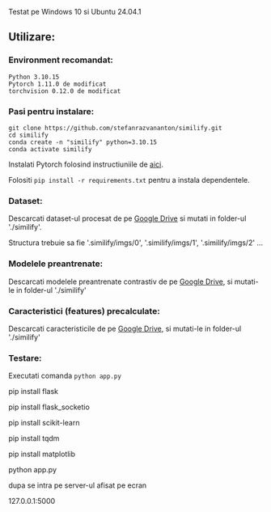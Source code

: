 Testat pe Windows 10 si Ubuntu 24.04.1



## Utilizare:
### Environment recomandat:
```
Python 3.10.15
Pytorch 1.11.0 de modificat
torchvision 0.12.0 de modificat
```

### Pasi pentru instalare:
```
git clone https://github.com/stefanrazvananton/similify.git
cd similify
conda create -n "similify" python=3.10.15
conda activate similify
```

Instalati Pytorch folosind instructiuniile de [aici](https://pytorch.org/get-started/locally/).

Folositi ```pip install -r requirements.txt``` pentru a instala dependentele.


### Dataset:
Descarcati dataset-ul procesat de pe [Google Drive](https://drive.google.com/file/d/13qYHNIWTIBzwyFgScORL2RFd002vrPF2/view) si mutati in folder-ul './similify'.

Structura trebuie sa fie '.similify/imgs/0', '.similify/imgs/1', '.similify/imgs/2' ... 


### Modelele preantrenate:
Descarcati modelele preantrenate contrastiv de pe [Google Drive](https://drive.google.com/drive/folders/1Eu8v9vMRvt-dyCH0XSV2i77lAd62nPXV?usp=sharing), si mutati-le in folder-ul './similify'

### Caracteristici (features) precalculate:
Descarcati caracteristicile de pe [Google Drive](https://drive.google.com/drive/folders/1Eu8v9vMRvt-dyCH0XSV2i77lAd62nPXV?usp=sharing), si mutati-le in folder-ul './similify'



### Testare:
Executati comanda ```python app.py```


pip install flask

pip install flask_socketio

pip install scikit-learn

pip install tqdm

pip install matplotlib





python app.py

dupa se intra pe server-ul afisat pe ecran

127.0.0.1:5000
